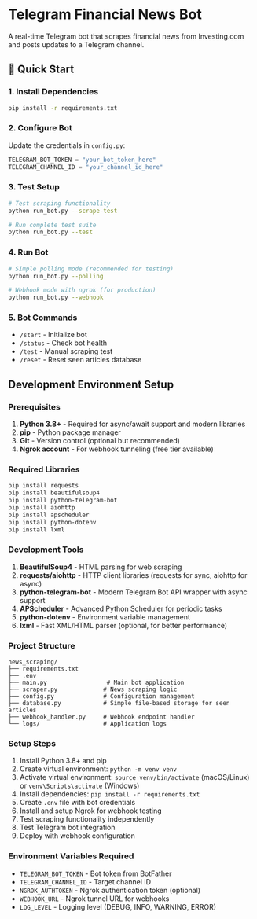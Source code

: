 # Telegram Financial News Bot

A real-time Telegram bot that scrapes financial news from Investing.com and posts updates to a Telegram channel.

## 🚀 Quick Start

### 1. Install Dependencies
```bash
pip install -r requirements.txt
```

### 2. Configure Bot
Update the credentials in `config.py`:
```python
TELEGRAM_BOT_TOKEN = "your_bot_token_here"
TELEGRAM_CHANNEL_ID = "your_channel_id_here"  
```

### 3. Test Setup
```bash
# Test scraping functionality
python run_bot.py --scrape-test

# Run complete test suite  
python run_bot.py --test
```

### 4. Run Bot
```bash
# Simple polling mode (recommended for testing)
python run_bot.py --polling

# Webhook mode with ngrok (for production)
python run_bot.py --webhook
```

### 5. Bot Commands
- `/start` - Initialize bot
- `/status` - Check bot health  
- `/test` - Manual scraping test
- `/reset` - Reset seen articles database

## Development Environment Setup

### Prerequisites

1. **Python 3.8+** - Required for async/await support and modern libraries
2. **pip** - Python package manager
3. **Git** - Version control (optional but recommended)
4. **Ngrok account** - For webhook tunneling (free tier available)

### Required Libraries

```bash
pip install requests
pip install beautifulsoup4
pip install python-telegram-bot
pip install aiohttp
pip install apscheduler
pip install python-dotenv
pip install lxml
```

### Development Tools

1. **BeautifulSoup4** - HTML parsing for web scraping
2. **requests/aiohttp** - HTTP client libraries (requests for sync, aiohttp for async)
3. **python-telegram-bot** - Modern Telegram Bot API wrapper with async support
4. **APScheduler** - Advanced Python Scheduler for periodic tasks
5. **python-dotenv** - Environment variable management
6. **lxml** - Fast XML/HTML parser (optional, for better performance)

### Project Structure

```
news_scraping/
├── requirements.txt
├── .env
├── main.py                 # Main bot application
├── scraper.py             # News scraping logic
├── config.py              # Configuration management
├── database.py            # Simple file-based storage for seen articles
├── webhook_handler.py     # Webhook endpoint handler
└── logs/                  # Application logs
```

### Setup Steps

1. Install Python 3.8+ and pip
2. Create virtual environment: `python -m venv venv`
3. Activate virtual environment: `source venv/bin/activate` (macOS/Linux) or `venv\Scripts\activate` (Windows)
4. Install dependencies: `pip install -r requirements.txt`
5. Create `.env` file with bot credentials
6. Install and setup Ngrok for webhook testing
7. Test scraping functionality independently
8. Test Telegram bot integration
9. Deploy with webhook configuration

### Environment Variables Required

- `TELEGRAM_BOT_TOKEN` - Bot token from BotFather
- `TELEGRAM_CHANNEL_ID` - Target channel ID
- `NGROK_AUTHTOKEN` - Ngrok authentication token (optional)
- `WEBHOOK_URL` - Ngrok tunnel URL for webhooks
- `LOG_LEVEL` - Logging level (DEBUG, INFO, WARNING, ERROR) 